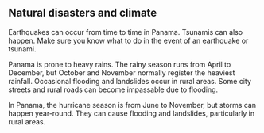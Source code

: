 ## Natural disasters and climate

Earthquakes can occur from time to time in Panama. Tsunamis can also happen. Make sure you know what to do in the event of an earthquake or tsunami.

Panama is prone to heavy rains. The rainy season runs from April to December, but October and November normally register the heaviest rainfall. Occasional flooding and landslides occur in rural areas. Some city streets and rural roads can become impassable due to flooding.

In Panama, the hurricane season is from June to November, but storms can happen year-round. They can cause flooding and landslides, particularly in rural areas.